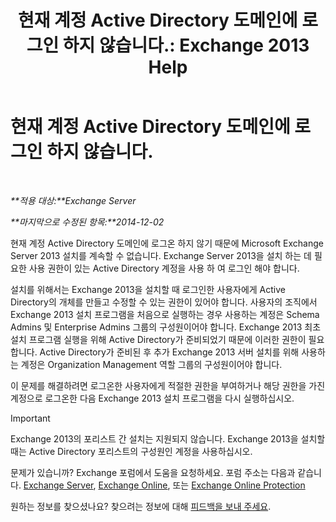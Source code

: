 ﻿---
title: '현재 계정 Active Directory 도메인에 로그인 하지 않습니다.: Exchange 2013 Help'
TOCTitle: 현재 계정 Active Directory 도메인에 로그인 하지 않습니다.
ms:assetid: 0e229d10-605a-420f-bf8b-58a7fcb5b259
ms:mtpsurl: https://technet.microsoft.com/ko-kr/library/ms.exch.setupreadiness.loggedontodomain(v=EXCHG.150)
ms:contentKeyID: 50482505
ms.date: 05/22/2018
mtps_version: v=EXCHG.150
ms.translationtype: MT
---

# 현재 계정 Active Directory 도메인에 로그인 하지 않습니다.

 

_**적용 대상:**Exchange Server_

_**마지막으로 수정된 항목:**2014-12-02_

현재 계정 Active Directory 도메인에 로그온 하지 않기 때문에 Microsoft Exchange Server 2013 설치를 계속할 수 없습니다. Exchange Server 2013을 설치 하는 데 필요한 사용 권한이 있는 Active Directory 계정을 사용 하 여 로그인 해야 합니다.

설치를 위해서는 Exchange 2013을 설치할 때 로그인한 사용자에게 Active Directory의 개체를 만들고 수정할 수 있는 권한이 있어야 합니다. 사용자의 조직에서 Exchange 2013 설치 프로그램을 처음으로 실행하는 경우 사용하는 계정은 Schema Admins 및 Enterprise Admins 그룹의 구성원이어야 합니다. Exchange 2013 최초 설치 프로그램 실행을 위해 Active Directory가 준비되었기 때문에 이러한 권한이 필요합니다. Active Directory가 준비된 후 추가 Exchange 2013 서버 설치를 위해 사용하는 계정은 Organization Management 역할 그룹의 구성원이어야 합니다.

이 문제를 해결하려면 로그온한 사용자에게 적절한 권한을 부여하거나 해당 권한을 가진 계정으로 로그온한 다음 Exchange 2013 설치 프로그램을 다시 실행하십시오.


> [!IMPORTANT]
> Exchange 2013의 포리스트 간 설치는 지원되지 않습니다. Exchange 2013을 설치할 때는 Active Directory 포리스트의 구성원인 계정을 사용하십시오.



문제가 있습니까? Exchange 포럼에서 도움을 요청하세요. 포럼 주소는 다음과 같습니다. [Exchange Server](https://go.microsoft.com/fwlink/p/?linkid=60612), [Exchange Online](https://go.microsoft.com/fwlink/p/?linkid=267542), 또는 [Exchange Online Protection](https://go.microsoft.com/fwlink/p/?linkid=285351)

원하는 정보를 찾으셨나요? 찾으려는 정보에 대해 [피드백을 보내 주세요](mailto:exsetuphelpfeedback@microsoft.com?subject=exchange%202013%20setup%20help%20feedback).

